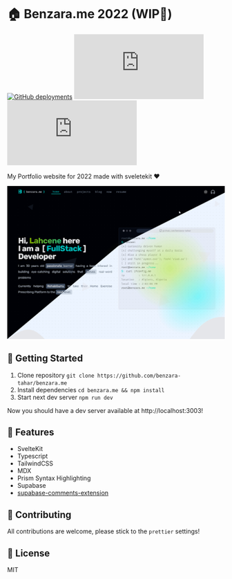 # 🏠 Benzara.me 2022 (WIP🚧)

[![GitHub deployments](https://img.shields.io/github/deployments/benzara-tahar/benzara.me/Production?label=vercel&logo=vercel&style=flat-square)](https://benzara.me)
![GitHub package.json version](https://img.shields.io/github/package-json/v/benzara-tahar/benzara.me?style=flat-square)
![GitHub last commit](https://img.shields.io/github/last-commit/benzara-tahar/benzara.me?style=flat-square)

My Portfolio website for 2022 made with sveletekit ❤

![benzara_home](./preview.jpg)

## 🚀 Getting Started

1. Clone repository `git clone https://github.com/benzara-tahar/benzara.me`
2. Install dependencies `cd benzara.me && npm install`
3. Start next dev server `npm run dev`

Now you should have a dev server available at http://localhost:3003!

## 🔩 Features

- SvelteKit
- Typescript
- TailwindCSS
- MDX
- Prism Syntax Highlighting
- Supabase
- [supabase-comments-extension](https://github.com/malerba118/supabase-comments-extension)

## 🚧 Contributing

All contributions are welcome, please stick to the `prettier` settings!

## 📖 License

MIT
